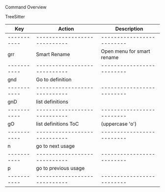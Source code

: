 Command Overview

TreeSitter

| Key         | Action                       | Description               |
| ----------- | ---------------------------- | ------------------------- |
| ----------- | ---------------------------- | ------------------------- |
| grr         | Smart Rename                 | Open menu for smart rename|
| ----------- | ---------------------------- | ------------------------- |
| gnd         | Go to definition             |                           |
| ----------- | ---------------------------- | ------------------------- |
| gnD         | list definitions             |                           |
| ----------- | ---------------------------- | ------------------------- |
| gO          | list definitions ToC         | (uppercase 'o')           |
| ----------- | ---------------------------- | ------------------------- |
| <leader>n   | go to next usage             |                           |
| ----------- | ---------------------------- | ------------------------- |
| <leader>p   | go to previous usage         |                           |
| ----------- | ---------------------------- | ------------------------- |
